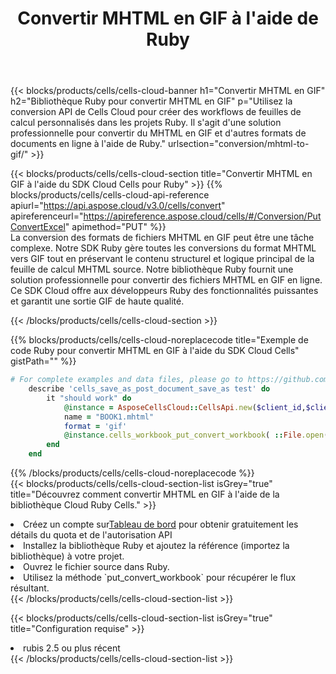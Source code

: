 ﻿---
title:  Convertir MHTML en GIF à l'aide de Ruby
description:  Utilisation du SDK Cloud Aspose.Cells pour Ruby pour convertir un fichier au format MHTML en fichier au format GIF.
kwords: Excel, Convert MHTML to GIF, REST, Ruby
howto: How to convert MHTML to GIF using Aspose.Cells Cloud Ruby library.
---
{{< blocks/products/cells/cells-cloud-banner h1="Convertir MHTML en GIF" h2="Bibliothèque Ruby pour convertir MHTML en GIF" p="Utilisez la conversion API de Cells Cloud pour créer des workflows de feuilles de calcul personnalisés dans les projets Ruby. Il s\'agit d\'une solution professionnelle pour convertir du MHTML en GIF et d\'autres formats de documents en ligne à l\'aide de Ruby." urlsection="conversion/mhtml-to-gif/" >}}

{{< blocks/products/cells/cells-cloud-section title="Convertir MHTML en GIF à l\'aide du SDK Cloud Cells pour Ruby" >}}
{{% blocks/products/cells/cells-cloud-api-reference apiurl="https://api.aspose.cloud/v3.0/cells/convert" apireferenceurl="https://apireference.aspose.cloud/cells/#/Conversion/PutConvertExcel" apimethod="PUT" %}}
<br/>
La conversion des formats de fichiers MHTML en GIF peut être une tâche complexe. Notre SDK Ruby gère toutes les conversions du format MHTML vers GIF tout en préservant le contenu structurel et logique principal de la feuille de calcul MHTML source. Notre bibliothèque Ruby fournit une solution professionnelle pour convertir des fichiers MHTML en GIF en ligne. Ce SDK Cloud offre aux développeurs Ruby des fonctionnalités puissantes et garantit une sortie GIF de haute qualité.

{{< /blocks/products/cells/cells-cloud-section >}}

{{% blocks/products/cells/cells-cloud-noreplacecode title="Exemple de code Ruby pour convertir MHTML en GIF à l\'aide du SDK Cloud Cells" gistPath="" %}}
 
```ruby
# For complete examples and data files, please go to https://github.com/aspose-cells-cloud/aspose-cells-cloud-ruby/
    describe 'cells_save_as_post_document_save_as test' do
        it "should work" do
            @instance = AsposeCellsCloud::CellsApi.new($client_id,$client_secret,"v3.0","https://api.aspose.cloud/")
            name = "BOOK1.mhtml"
            format = 'gif'
            @instance.cells_workbook_put_convert_workbook( ::File.open(File.expand_path("data/"+name),"r")  {|io| io.read(io.size) },{:format=>format})     
        end
    end
```
 
{{% /blocks/products/cells/cells-cloud-noreplacecode %}}
<br/>
{{< blocks/products/cells/cells-cloud-section-list isGrey="true" title="Découvrez comment convertir MHTML en GIF à l\'aide de la bibliothèque Cloud Ruby Cells." >}}
<li> Créez un compte sur<a href="https://dashboard.aspose.cloud/">Tableau de bord</a> pour obtenir gratuitement les détails du quota et de l'autorisation API</li>
<li>Installez la bibliothèque Ruby et ajoutez la référence (importez la bibliothèque) à votre projet.</li>
<li>Ouvrez le fichier source dans Ruby.</li>
<li>Utilisez la méthode `put_convert_workbook` pour récupérer le flux résultant.</li>
{{< /blocks/products/cells/cells-cloud-section-list >}}

{{< blocks/products/cells/cells-cloud-section-list isGrey="true" title="Configuration requise" >}}
<li>rubis 2.5 ou plus récent</li>
{{< /blocks/products/cells/cells-cloud-section-list >}}
